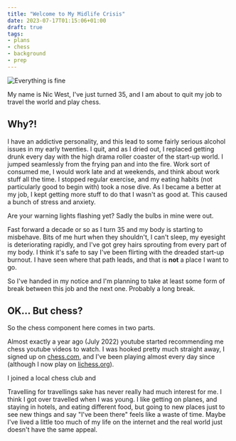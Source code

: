 ```yaml
---
title: "Welcome to My Midlife Crisis"
date: 2023-07-17T01:15:06+01:00
draft: true
tags:
- plans
- chess
- background
- prep
---
```


![Everything is fine](https://media.tenor.com/vxFNoJHV3I4AAAAC/chiquichico.gif)

My name is Nic West, I've just turned 35, and I am about to quit my job to
travel the world and play chess.

Why?!
-----

I have an addictive personality, and this lead to some fairly serious
alcohol issues in my early twenties. I quit, and as I dried out, I replaced
getting drunk every day with the high drama roller coaster of the start-up
world. I jumped seamlessly from the frying pan and into the fire. Work sort of
consumed me, I would work late and at weekends, and think about work stuff all
the time. I stopped regular exercise, and my eating habits (not particularly
good to begin with) took a nose dive. As I became a better at my job, I kept
getting more stuff to do that I wasn't as good at. This caused a bunch of
stress and anxiety.

Are your warning lights flashing yet?  Sadly the bulbs in mine were out.

Fast forward a decade or so as I turn 35 and my body is starting to misbehave.
Bits of me hurt when they shouldn't, I can't sleep, my eyesight is
deteriorating rapidly, and I've got grey hairs sprouting from every part of my
body. I think it's safe to say I've been flirting with the dreaded start-up
burnout. I have seen where that path leads, and that is **not** a place I
want to go.

So I've handed in my notice and I'm planning to take at least some form of
break between this job and the next one. Probably a long break. 

OK... But chess?
--------------

So the chess component here comes in two parts.

Almost exactly a year ago (July 2022) youtube started recommending me chess
youtube videos to watch. I was hooked pretty much straight away, I signed up
on [chess.com](https://www.chess.com/member/nic_west), and I've been playing
almost every day since (although I now play on
[lichess.org](https://lichess.org/@/nic_west)). 

I joined a local chess club and 

Travelling for travellings sake has never really had much interest for me. I
think I got over travelled when I was young. I like getting on planes, and
staying in hotels, and eating different food, but going to new places just to
see new things and say "I've been there" feels like a waste of time. Maybe
I've lived a little too much of  my life on the internet and the real world
just doesn't have the same appeal.
